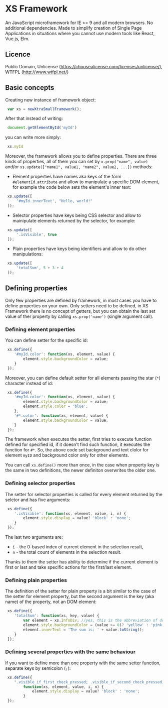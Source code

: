 # XS Framework

An JavaScript microframework for IE >= 9 and all modern browsers. No additional dependencies. Made to simplify creation of Single Page Applications in situations where you cannot use modern tools like React, Vue.js, Elm.

## Licence
Public Domain, Unlicense (https://choosealicense.com/licenses/unlicense/), WTFPL (http://www.wtfpl.net/)

## Basic concepts

Creating new instance of framework object:

```javascript
 var xs = newXtraSmallFramework();
```

After that instead of writing:

```javascript
 document.getElementById('myId')
```

you can write more simply:

```javascript
 xs.myId
```

Moreover, the framework allows you to define properties. There are three kinds of properties, all of them you can set by `x.prop("name", value)` and/or `xs.update(["name1", value1, "name2", value2, ...])` methods:

- Element properties have names aka keys of the form `#elementId.attribute` and allow to manipulate a specific DOM element, for example the code below sets the element's inner text:
```javascript
 xs.update([
     '#myId.innerText', "Hello, world!"
 ]);
```

- Selector properties have keys being CSS selector and allow to mainipulate elements returned by the selector, for example:
```javascript
 xs.update([
     '.isVisible', true
 ]);
```

- Plain properties have keys being identifiers and allow to do other manipulations:
```javascript
 xs.update([
     'totalSum', 5 + 3 + 4
 ]);
```


## Defining properties

Only few properties are defined by framework, in most cases you have to define properties on your own. Only setters need to be defined, in XS Framework there is no concept of getters, but you can obtain the last set value of ther property by calling `xs.prop('name')` (single argument call).

### Defining element properties
You can define setter for the specific id:
```javascript
 xs.define({
    '#myId.color': function(xs, element, value) {
        element.style.backgroundColor = value;
    }
 });
```
Moreover, you can define default setter for all elements passing the star (`*`) character instead of id:
```javascript
 xs.define({
    '#myId.color': function(xs, element, value) {
        element.style.backgroundColor = value;
        element.style.color = 'blue';
    },
    '#*.color': function(xs, element, value) {
        element.style.backgroundColor = value;
    }
 });
```

The framework when executes the setter, first tries to execute function defined for specified id, if it doesn't find such function, it executes the function for `#*`. So, the above code set background and text clolor for element `myID` and background color only for other elements.

You can call `xs.define()` more than once, in the case when property key is the same in two definitions, the newer definiton overwrites the older one.

### Defining selector properties
The setter for selector properties is called for every element returned by the seletor and has five arguments:
```javascript
 xs.define({
    '.isVisible': function(xs, element, value, i, n) {
        element.style.display = value? 'block' : 'none';
    }
 });
```
The last two arguments are: 
- `i` - the 0-based index of current element in the selection result, 
- `n` - the total count of elements in the selection result.

Thanks to them the setter has ability to determine if the current element is first or last and take specific actions for the first/last element.

### Defining plain properties
The definition of the setter for plain property is a bit similar to the case of the setter for element property, but the second argument is the key (aka name) of the property, not an DOM element:
```javascript
 xs.define({
    'totalSum': function(xs, key, value) {
        var element = xs.InfoDiv; //yes, this is the abbreviation of document.getElementById('InfoDiv')
        element.style.backgroundColor = (value >= 0)? 'yellow' : 'pink';
        element.innerText = 'The sum is: ' + value.toString();
    }
 });
```

### Defining several properties with the same behaviour
If you want to define more than one property with the same setter function, separate keys by semicolon (`;`):
```javascript
 xs.define({
    ".visible_if_first_check_pressed; .visible_if_second_check_pressed; .visible_if_third_check_pressed": 
        function(xs, element, value, i, n) {
            element.style.display = value? 'block' : 'none';
        }
 });
```
